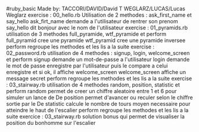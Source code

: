 #ruby_basic
Made by: TACCORI/DAVID/David T WEGLARZ/LUCAS/Lucas Weglarz
exercise : 00_hello.rb Utilisation de 2 methodes : ask_first_name et say_hello ask_firt_name demande a l'utilisateur de rentrer son prenom say_hello dit bonjour avec le nom de l'utilisateur
exercise : 01_pyramids.rb utilisation de 3 methodes full_pyramide, wtf_pyramide et perform full_pyramid cree une pyramide wtf_pyramid cree une pyramide inversee perform regroupe les methodes et les lis a la suite
exercise : 02_password.rb utilisation de 4 methodes : signup, login, welcome_screen et perform signup demande un mot-de-passe a l'utilisateur login demande le mot de passe enregistre par l'utilisateur puis le compare a celui enregistre et si ok, il affiche welcome_screen welcome_screen affiche un message secret perform regroupe les methodes et les lis a la suite
exercise : 03_stairway.rb utilisation de 4 methodes random, position, statistic et perform random permet de creer un chiffre aleatoire entre 1 et 6 pour simuler un lance de De position permet d'avancer ou reculer selon le chiffre sortie par le De statistic calcule le nombre de tours moyen necessaire pour atteindre le haut de l'escalier perform regroupe les methodes et les lis a la suite
exercice : 03_stairway.rb solution bonus qui permet de visualiser la position du bonhomme sur l'escalier

